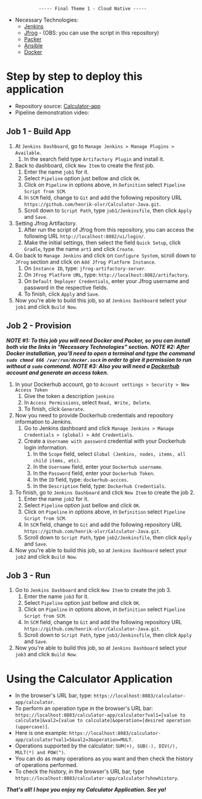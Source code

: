                 ----- Final Theme 1 - Cloud Native -----                

* Necessary Technologies:
    - [Jenkins](https://www.jenkins.io/)
    - [Jfrog](https://jfrog.com/) - (OBS: you can use the script in this repository)
    - [Packer](https://www.packer.io/)
    - [Ansible](https://www.ansible.com/)
    - [Docker](https://www.docker.com/)

# Step by step to deploy this application
* Repository source: [Calculator-app](https://github.com/henrik-olvr/Calculator-Java.git)
* Pipeline demonstration video:

## Job 1 - Build App
1. At `Jenkins Dashboard`, go to `Manage Jenkins > Manage Plugins > Available`.
    1. In the search field type `Artifactory Plugin` and install it.
2. Back to dashboard, click `New Item` to create the first job.
    1. Enter the name `job1` for it.
    2. Select `Pipeline` option just bellow and click `OK`.
    3. Click on `Pipeline` in options above, in `Definition` select `Pipeline Script from SCM`.
    4. In `SCM` field, change to `Git` and add the following repository URL `https://github.com/henrik-olvr/Calculator-Java.git`.
    5. Scroll down to `Script Path`, type `job1/Jenkinsfile`, then click `Apply` and `Save`.
3. Setting Jfrog Artifactory.
    1. After run the script of Jfrog from this repository, you can access the following URL `http://localhost:8082/ui/login/`.
    2. Make the initial settings, then select the field `Quick Setup`, click `Gradle`, type the name `art1` and click `Create`.
4. Go back to `Manage Jenkins` and click on `Configure System`, scroll
   down to `JFrog` section and click on `Add Jfrog Platform Instance`.
    1. On `Instance ID`, type: `jfrog-artifactory-server`.
    2. On `JFrog Platform URL`, type: `http://localhost:8082/artifactory`.
    3. On `Default Deployer Credentials`, enter your Jfrog username and password in the respective fields.
    4. To finish, click `Apply` and `Save`.
5. Now you're able to build this job, so at `Jenkins Dashboard` select your `job1` and click `Build Now`.


## Job 2 - Provision
**_NOTE #1: To this job you will need Docker and Packer, so you can install both via the links in "Necessary Technologies" section._**
**_NOTE #2: After Docker installation, you'll need to open a terminal and type the command `sudo chmod 666 /var/run/docker.sock` in order
to give it permission to run without a `sudo` command._**
**_NOTE #3: Also you will need a [Dockerhub](https://hub.docker.com/) account and generate an access token._**
1. In your Dockerhub account, go to `Account settings > Security > New Access Token`
    1. Give the token a description `jenkins`
    2. In `Access Permissions`, select `Read, Write, Delete`.
    3. To finish, click `Generate`.
2. Now you need to provide Dockerhub credentials and repository information to Jenkins.
    1. Go to Jenkins dashboard and click `Manage Jenkins > Manage Credentials > (global) > Add Credentials`.
    2. Create a `Username with password` credential with your Dockerhub login information.
        1. In the `Scope` field, select `Global (Jenkins, nodes, items, all child items, etc)`.
        2. In the `Username` field, enter your `Dockerhub username`.
        3. In the `Password` field, enter your `Dockerhub Token`.
        4. In the `ID` field, type: `dockerhub-accces`.
        5. In the `Description` field, type: `Dockerhub Credentials`.
3. To finish, go to `Jenkins Dashboard` and click `New Item` to create the job 2.
    1. Enter the name `job2` for it.
    2. Select `Pipeline` option just bellow and click `OK`.
    3. Click on `Pipeline` in options above, in `Definition` select `Pipeline Script from SCM`.
    4. In `SCM` field, change to `Git` and add the following repository URL `https://github.com/henrik-olvr/Calculator-Java.git`.
    5. Scroll down to `Script Path`, type `job2/Jenkinsfile`, then click `Apply` and `Save`.
4. Now you're able to build this job, so at `Jenkins Dashboard` select your `job2` and click `Build Now`.

## Job 3 - Run
1. Go to `Jenkins Dashboard` and click `New Item` to create the job 3.
    1. Enter the name `job3` for it.
    2. Select `Pipeline` option just bellow and click `OK`.
    3. Click on `Pipeline` in options above, in `Definition` select `Pipeline Script from SCM`.
    4. In `SCM` field, change to `Git` and add the following repository URL `https://github.com/henrik-olvr/Calculator-Java.git`.
    5. Scroll down to `Script Path`, type `job3/Jenkinsfile`, then click `Apply` and `Save`.
2. Now you're able to build this job, so at `Jenkins Dashboard` select your `job3` and click `Build Now`.

# Using the Calculator Application

* In the browser's URL bar, type: `https://localhost:8083/calculator-app/calculator`.
* To perform an operation type in the browser's URL bar: `https://localhost:8083/calculator-app/calculator?val1=[value to calculate]&val2=[value to calculate]&operation=[desired operation (uppercase)]`.
* Here is one example: `https://localhost:8083/calculator-app/calculator?val1=5&val2=3&operation=MULT`.
* Operations supported by the calculator: `SUM(+), SUB(-), DIV(/), MULT(*) and POW(^)`.
* You can do as many operations as you want and then check the history of operations performed.
* To check the history, in the browser's URL bar, type `https://localhost:8083/calculator-app/calculator?showhistory`.

**_That's all! I hope you enjoy my Calculator Application. See ya!_**